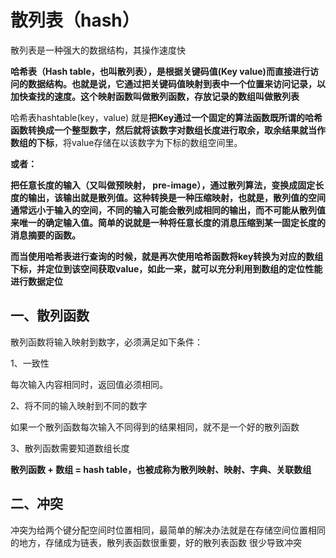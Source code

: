 # 散列表（hash）

散列表是一种强大的数据结构，其操作速度快

**哈希表（Hash table，也叫散列表），是根据关键码值\(Key value\)而直接进行访问的数据结构。也就是说，它通过把关键码值映射到表中一个位置来访问记录，以加快查找的速度。这个映射函数叫做散列函数，存放记录的数组叫做散列表**

哈希表hashtable\(key，value\) 就是**把Key通过一个固定的算法函数既所谓的哈希函数转换成一个整型数字，然后就将该数字对数组长度进行取余，取余结果就当作数组的下标**，将value存储在以该数字为下标的数组空间里。

**或者：**

**把任意长度的输入（又叫做预映射， pre-image），通过散列算法，变换成固定长度的输出，该输出就是散列值。这种转换是一种压缩映射，也就是，散列值的空间通常远小于输入的空间，不同的输入可能会散列成相同的输出，而不可能从散列值来唯一的确定输入值。简单的说就是一种将任意长度的消息压缩到某一固定长度的消息摘要的函数。**

**而当使用哈希表进行查询的时候，就是再次使用哈希函数将key转换为对应的数组下标，并定位到该空间获取value，如此一来，就可以充分利用到数组的定位性能进行数据定位**

## 一、散列函数

散列函数将输入映射到数字，必须满足如下条件：

1、一致性

每次输入内容相同时，返回值必须相同。

2、将不同的输入映射到不同的数字

如果一个散列函数每次输入不同得到的结果相同，就不是一个好的散列函数

3、散列函数需要知道数组长度

**散列函数 + 数组 =  hash table，也被成称为散列映射、映射、字典、关联数组**

## 二、冲突

冲突为给两个键分配空间时位置相同，最简单的解决办法就是在存储空间位置相同的地方，存储成为链表，散列表函数很重要，好的散列表函数 很少导致冲突




